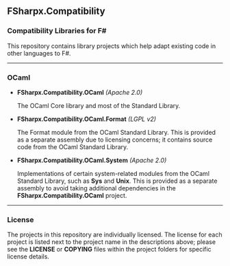 ## FSharpx.Compatibility
### Compatibility Libraries for F# ###

This repository contains library projects which help adapt existing code in other languages to F#.


---
### OCaml

* **FSharpx.Compatibility.OCaml** *(Apache 2.0)*

  The OCaml Core library and most of the Standard Library.

* **FSharpx.Compatibility.OCaml.Format** *(LGPL v2)*

  The Format module from the OCaml Standard Library. This is provided as a separate assembly due to licensing concerns; it contains source code from the OCaml Standard Library.

* **FSharpx.Compatibility.OCaml.System** *(Apache 2.0)*

  Implementations of certain system-related modules from the OCaml Standard Library, such as **Sys** and **Unix**. This is provided as a separate assembly to avoid taking additional dependencies in the **FSharpx.Compatibility.OCaml** project.


---
### License

The projects in this repository are individually licensed. The license for each project is listed next to the project name in the descriptions above; please see the **LICENSE** or **COPYING** files within the project folders for specific license details.
